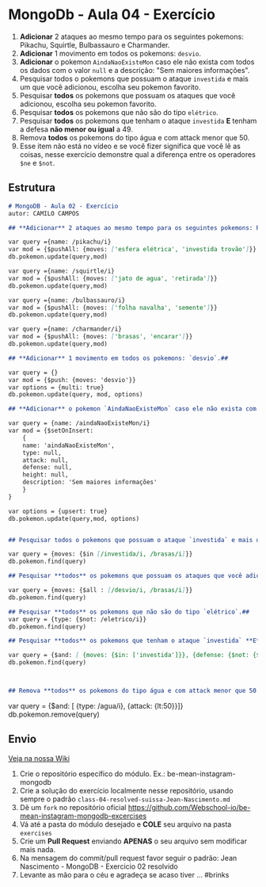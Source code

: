 # MongoDb - Aula 04 - Exercício

1. **Adicionar** 2 ataques ao mesmo tempo para os seguintes pokemons: Pikachu, Squirtle, Bulbassauro e Charmander.
2. **Adicionar** 1 movimento em todos os pokemons: `desvio`.
3. **Adicionar** o pokemon `AindaNaoExisteMon` caso ele não exista com todos os dados com o valor `null` e a descrição: "Sem maiores informações".
4. Pesquisar todos o pokemons que possuam o ataque `investida` e mais um que você adicionou, escolha seu pokemon favorito.
5. Pesquisar **todos** os pokemons que possuam os ataques que você adicionou, escolha seu pokemon favorito.
6. Pesquisar **todos** os pokemons que não são do tipo `elétrico`.
7. Pesquisar **todos** os pokemons que tenham o ataque `investida` **E** tenham a defesa **não menor ou igual** a 49.
8. Remova **todos** os pokemons do tipo água e com attack menor que 50.
9. Esse item não está no vídeo e se você fizer significa que você lê as coisas, nesse exercício demonstre qual a diferença entre os operadores `$ne` e `$not`.


## Estrutura

```md
# MongoDB - Aula 02 - Exercício
autor: CAMILO CAMPOS

## **Adicionar** 2 ataques ao mesmo tempo para os seguintes pokemons: Pikachu, Squirtle, Bulbassauro e Charmander.

var query ={name: /pikachu/i}
var mod = {$pushAll: {moves: ['esfera elétrica', 'investida trovão']}}
db.pokemon.update(query,mod)

var query ={name: /squirtle/i}
var mod = {$pushAll: {moves: ['jato de agua', 'retirada']}}
db.pokemon.update(query,mod)

var query ={name: /bulbassauro/i}
var mod = {$pushAll: {moves: ['folha navalha', 'semente']}}
db.pokemon.update(query,mod)

var query ={name: /charmander/i}
var mod = {$pushAll: {moves: ['brasas', 'encarar']}}
db.pokemon.update(query,mod)

## **Adicionar** 1 movimento em todos os pokemons: `desvio`.##

var query = {}
var mod = {$push: {moves: 'desvio'}}
var options = {multi: true}
db.pokemon.update(query, mod, options)

## **Adicionar** o pokemon `AindaNaoExisteMon` caso ele não exista com todos os dados com o valor `null` e a descrição: "Sem maiores informações".##

var query = {name: /aindaNaoExisteMon/i}
var mod = {$setOnInsert:
	{
	name: 'aindaNaoExisteMon',
	type: null,
	attack: null,
	defense: null,
	height: null,
	description: 'Sem maiores informações'
	}
}

var options = {upsert: true}
db.pokemon.update(query,mod, options)


## Pesquisar todos o pokemons que possuam o ataque `investida` e mais um que você adicionou, escolha seu pokemon favorito.##

var query = {moves: {$in [/investida/i, /brasas/i]}}
db.pokemon.find(query)

## Pesquisar **todos** os pokemons que possuam os ataques que você adicionou, escolha seu pokemon favorito.##

var query = {moves: {$all : [/desvio/i, /brasas/i]}}
db.pokemon.find(query)

## Pesquisar **todos** os pokemons que não são do tipo `elétrico`.##
var query = {type: {$not: /eletrico/i}}
db.pokemon.find(query)

## Pesquisar **todos** os pokemons que tenham o ataque `investida` **E** tenham a defesa **não menor ou igual** a 49.##

var query = {$and: [ {moves: {$in: ['investida']}}, {defense: {$not: {$lte: 49}} }]} 
db.pokemon.find(query)



## Remova **todos** os pokemons do tipo água e com attack menor que 50.

```

var query = {$and: [ {type: /agua/i}, {attack: {lt:50}}]}
db.pokemon.remove(query)


## Envio

[Veja na nossa Wiki](https://github.com/Webschool-io/be-mean-instagram/wiki/Exerc%C3%ADcios)

1. Crie o repositório específico do módulo. Ex.: be-mean-instagram-mongodb
2. Crie a solução do exercício localmente nesse repositório, usando sempre o padrão `class-04-resolved-suissa-Jean-Nascimento.md`
3. Dê um `fork` no repositório oficial https://github.com/Webschool-io/be-mean-instagram-mongodb-excercises
4. Vá até a pasta do módulo desejado e **COLE** seu arquivo na pasta `exercises`
5. Crie um **Pull Request** enviando **APENAS** o seu arquivo sem modificar mais nada.
6. Na mensagem do commit/pull request favor seguir o padrão: Jean Nascimento - MongoDB - Exercicio 02 resolvido
7. Levante as mão para o céu e agradeça se acaso tiver ... #brinks

